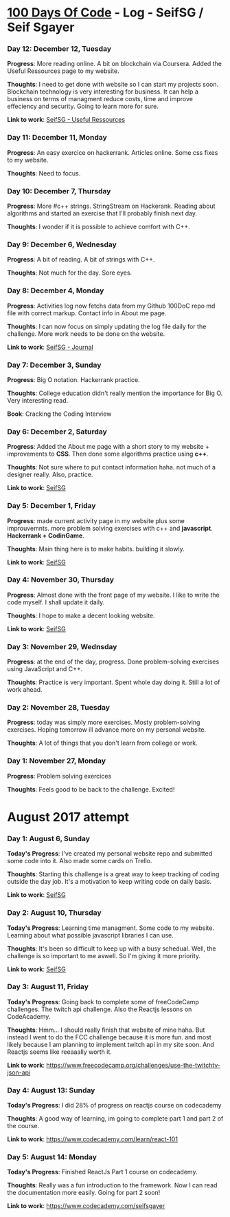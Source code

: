 
# [100 Days Of Code](https://twitter.com/search?src=typd&q=%23100DaysOfCode) - Log - SeifSG / Seif Sgayer

### Day 12: December 12, Tuesday

**Progress**: More reading online. A bit on blockchain via Coursera. Added the Useful Ressources page to my website.

**Thoughts**: I need to get done with website so I can start my projects soon.
Blockchain technology is very interesting for business. It can help a business on terms of managment reduce costs, time and improve effeciency and security. Going to learn more for sure.

**Link to work**: [SeifSG - Useful Ressources](https://seifsg.com/ur.html)

### Day 11: December 11, Monday

**Progress**: An easy exercice on hackerrank. Articles online. Some css fixes to my website.

**Thoughts**: Need to focus.

### Day 10: December 7, Thursday

**Progress**: More #c++ strings. StringStream on Hackerank. Reading about algorithms and started an exercise that I'll probably finish next day.

**Thoughts**: I wonder if it is possible to achieve comfort with C++.

### Day 9: December 6, Wednesday

**Progress**: A bit of reading. A bit of strings with C++.

**Thoughts**: Not much for the day. Sore eyes.


### Day 8: December 4, Monday

**Progress**: Activities log now fetchs data from my Github 100DoC repo md file with correct markup. Contact info in About me page.

**Thoughts**: I can now focus on simply updating the log file daily for the challenge. More work needs to be done on the website.

**Link to work**: [SeifSG - Journal](https://seifsg.com/journal.html)

### Day 7: December 3, Sunday

**Progress**: Big O notation. Hackerrank practice.

**Thoughts**: College education didn't really mention the importance for Big O. Very interesting read.

**Book**: Cracking the Coding Interview

### Day 6: December 2, Saturday

**Progress**: Added the About me page with a short story to my website + improvements to __CSS__. Then done some algorithms practice using __c++__.

**Thoughts**: Not sure where to put contact information haha. not much of a designer really. Also, practice.

**Link to work**: [SeifSG](https://seifsg.com/about.html)

### Day 5: December 1, Friday

**Progress**: made current activity page in my website plus some improuvemnts. more problem solving exercises with c++ and __javascript__. __Hackerrank + CodinGame__.

**Thoughts**: Main thing here is to make habits. building it slowly.

**Link to work**: [SeifSG](https://sefsg.com/now.html)

### Day 4: November 30, Thursday

**Progress**: Almost done with the front page of my website. I like to write the code myself. I shall update it daily.

**Thoughts**: I hope to make a decent looking website.

**Link to work**: [SeifSG](https://seifsg.com/)

### Day 3: November 29, Wednsday

**Progress**: at the end of the day, progress. Done problem-solving exercises using JavaScript and C++.

**Thoughts**: Practice is very important. Spent whole day doing it. Still a lot of work ahead.

### Day 2: November 28, Tuesday

**Progress**: today was simply more exercises. Mosty problem-solving exercises. Hoping tomorrow ill advance more on my personal website.

**Thoughts**: A lot of things that you don't learn from college or work.

### Day 1: November 27, Monday

**Progress**: Problem solving exercices

**Thoughts**: Feels good to be back to the challenge. Excited!

# August 2017 attempt
### Day 1: August 6, Sunday

**Today's Progress**: I've created my personal website repo and submitted some code into it. Also made some cards on Trello.

**Thoughts**: Starting this challenge is a great way to keep tracking of coding outside the day job. It's a motivation to keep writing code on daily basis.

**Link to work**: [SeifSG](https://seifsg.github.io/)

### Day 2: August 10, Thursday

**Today's Progress**: Learning time managment. Some code to my website. Learning about what possible javascript libraries I can use.

**Thoughts**: It's been so difficult to keep up with a busy schedual. Well, the challenge is so important to me aswell. So I'm giving it more priority.

**Link to work**: [SeifSG](https://seifsg.github.io/)

### Day 3: August 11, Friday

**Today's Progress**: Going back to complete some of freeCodeCamp challenges. The twitch api challenge. Also the Reactjs lessons on CodeAcademy.

**Thoughts**: Hmm... I should really finish that website of mine haha. But instead I went to do the FCC challenge because it is more fun. and most likely because I am planning to implement twitch api in my site soon. And Reactjs seems like reeaaally worth it.

**Link to work**: https://www.freecodecamp.org/challenges/use-the-twitchtv-json-api

### Day 4: August 13: Sunday

**Today's Progress**: I did 28% of progress on reactjs course on codecademy

**Thoughts**: A good way of learning, im going to complete part 1 and part 2 of the course.

**Link to work**: https://www.codecademy.com/learn/react-101

### Day 5: August 14: Monday

**Today's Progress**: Finished ReactJs Part 1 course on codecademy.

**Thoughts**: Really was a fun introduction to the framework. Now I can read the documentation more easily. Going for part 2 soon!

**Link to work**: https://www.codecademy.com/seifsgayer
